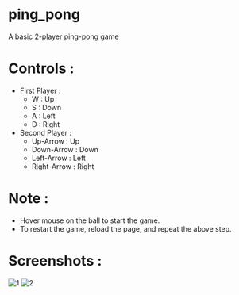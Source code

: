 # ping_pong
A basic 2-player ping-pong game
# Controls : 
* First Player : 
  * W : Up
  * S : Down
  * A : Left
  * D : Right
* Second Player : 
  * Up-Arrow : Up
  * Down-Arrow : Down
  * Left-Arrow : Left
  * Right-Arrow : Right

# Note : 
* Hover mouse on the ball to start the game.
* To restart the game, reload the page, and repeat the above step.

# Screenshots : 
![1](https://user-images.githubusercontent.com/23265066/31228142-04909a52-a9fa-11e7-963b-06bfedd80fdb.png)
![2](https://user-images.githubusercontent.com/23265066/31228147-0899b1f6-a9fa-11e7-93f8-f5a67bb62e3c.png)
